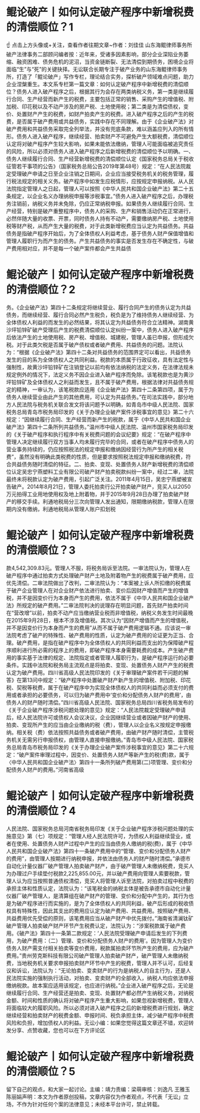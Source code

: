 # 鲲论破产丨如何认定破产程序中新增税费的清偿顺位？1

☝ 点击上方头像或+关注，查看作者往期文章~作者：刘佳佳 山东海鲲律师事务所破产法律事务二部顾问编者按：近年来，受诸多因素影响，部分企业深陷业务萎缩、融资困难、债务危机的泥沼，当资金链断裂、无法清偿到期债务，困境企业将面临“生”与“死”的关键抉择。无讼联合长期专注于破产业务的山东海鲲律师事务所，打造了「鲲论破产」写作专栏，理论结合实务，探析破产领域难点问题，助力企业涅槃重生。本文系专栏第一篇文章：如何认定破产程序中新增税费的清偿顺位？债务人进入破产程序之后，根据其行为会存在两类纳税义务，第一类是继续履行合同、生产经营而新产生的税费，主要包括正常的销售、采购产生的增值税、附加税、印花税以及不动产涉及的房产税、土地使用税；第二类是为清偿债权，变价、处置财产产生的税费，如财产拍卖产生的税费。进入破产程序之后的产生的税费，是否属于破产费用或共益债务，实践中存在不同理解。由于《企业破产法》对破产费用和共益债务采取完全列举法，并没有兜底条款，难以涵盖应列入的所有情形。债务人进入破产程序，继续经营、拍卖财产不可避免产生大额税费，清偿顺位认定将对破产程序产生较大影响，如果未能依法缴纳，管理人可能面临被追究责任的风险，所以必须对债务人进入破产程序之后新增税费的清偿顺位予以明确。一、债务人继续履行合同、生产经营新增税费的清偿顺位认定《国家税务总局关于税收征管若干事项的公告》（国家税务总局公告2019年第48号）规定：“在人民法院裁定受理破产申请之日至企业注销之日期间，企业应当接受税务机关的税务管理，履行税法规定的相关义务。破产程序中如发生应税情形，应按规定申报纳税。从人民法院指定管理人之日起，管理人可以按照《中华人民共和国企业破产法》第二十五条规定，以企业名义办理纳税申报等涉税事宜。”债务人进入破产程序之后，办理税务注销前，纳税义务并未免除，仍应正常纳税申报。如果债务人继续履行合同、生产经营，特别是破产重整程序中，债务人的采购、生产和销售活动仍在正常进行，必然伴随大量的收票、开票，同时债务人持有不动产，需要缴纳房产税、土地使用税等财产税，从而产生大量的税费，对于此类新增税费应当认定为共益债务。共益债务是指破产程序开始后，为了全体债权人利益考虑，基于债务人财产保值增值和管理人履职行为而产生的债务。产生共益债务的事实是否发生存在不确定性，与破产费用相对应，并不是每一个破产案件都会产生共益债

# 鲲论破产丨如何认定破产程序中新增税费的清偿顺位？2

务。《企业破产法》第四十二条规定将继续营业、履行合同产生的债务认定为共益债务，而继续经营、履行合同必然产生税负，税负是为了维持债务人继续经营、为全体债权人利益的而发生的必然结果，将其认定为共益债务符合立法精神。湖南黄沙坪铅锌矿破产受理后产生的税费清偿顺位认定纠纷一案中，债务人进入破产程序后依法产生的土地使用税、房产税、增值税、城建税，管理人虽已申报，但形成欠税。对于此类欠税是否属于破产债权或者破产费用、共益债务的问题。法院认为：“根据《企业破产法》第四十二条对共益债务的范围界定可以看出，共益债务发生的目的系为全体债权人之共同利益。税款的本质属于行政征收，具有法定性与强制性，故黄沙坪铅锌矿在注销登记以前均有依法纳税的法定义务，在法律法规未规定例外的情况下，法定义务不因企业进入破产程序而免除。该笔税款也是为黄沙坪铅锌矿及全体债权人之利益而发生，且不属于破产费用，根据法律对共益债务规定的精神，一审认为，该笔税款应适用《企业破产法》第四十二条第四项，属于为债务人继续营业由此产生的其他费用，可认定为共益债务。”在司法实践中，部分地方人民法院与税务机关联合发文将该问题予以明确，如青岛市中级人民法院、国家税务总局青岛市税务局印发的《关于办理企业破产案件涉税事宜的意见》第二十六规定：“因继续履行合同、生产经营而新产生的税款，属于《中华人民共和国企业破产法》第四十二条所列共益债务。”温州市中级人民法院、温州市国家税务局印发的《关于破产程序和执行程序中有关税费问题的会议纪要》规定：“在破产程序中管理人决定继续履行双方当事人均未履行完毕的合同，或者在破产程序中债务人的营业事务持续的，仍应按照税法的规定申报和缴纳因经营行为所产生的相关税费”，虽然没有明确此类税费的性质，但是要求按照税法规定申报和缴纳税费，符合共益债务随时清偿的特征。二、拍卖、变现、处置债务人财产新增税费的清偿顺位认定吴忠宁燕塑料工业有限公司破产财产拍卖税款纠纷一案中，经过二审，法院最终未将税款认定为破产费用，引起广泛关注。2011年4月15日，吴忠宁燕塑被宣告破产。2014年8月21日，管理人委托拍卖行公开拍卖破产财产，竞买人以2050万元拍得工业用地使用权及地上附着物，并于2015年9月28日办理了拍卖破产财产的移交手续。利通地税局分三次向管理人发出通知，限期缴纳税款，管理人在限期内没有缴纳，利通地税局从管理人账户扣划税

# 鲲论破产丨如何认定破产程序中新增税费的清偿顺位？3

款4,542,309.83元。管理人不服，将税务局诉至法院。一审法院认为，管理人在破产程序中通过拍卖方式处理破产财产土地及附着物产生的税费属于破产费用，应优先清偿。二审法院做出了改判，二审法院认为：“本案被上诉人所扣缴的税费属于破产企业管理人在对企业财产依法进行拍卖、变价后因财产增值而产生的增值税，并不是因变价行为本身而产生的费用，依法不属于《中华人民共和国企业破产法》所规定的破产费用。”二审法院判决的说理存在明显问题，首先财产拍卖时间在“营改增”以前，拍卖不动产应当缴纳营业税而非增值税，纳税义务发生时间最晚在2015年9月28日，根本不涉及增值税。其次认为“因财产增值而产生的增值税，并不是因变价行为本身而产生的费用”从而不属于破产费用逻辑不通。应该说一审法院考虑了破产的特殊性、破产费用的性质，认定为破产费用的论证更为正当、合理。破产费用，是指在破产程序中为全体债权人的共同利益而支出的为保障破产程序顺利进行所必需的程序上的费用，即破产程序本身需要耗费的成本。产生破产费用的事实基于法律的规定、法院指定或者管理人履职行为，是破产程序运行的必要条件。实践中法院和税务局主流观点是将拍卖、变现、处置债务人财产产生的税费认定为破产费用。四川省高级人民法院印发的《关于审理破产案件若干问题的解答》在第13问中规定：“破产程序中处置破产财产新产生的增值税、附加税、印花税、契税等税费，属于在破产程序中为实现全体债权人的共同利益而必须支付的费用或者承担的必要债务，可以归为破产费用中‘变价和分配债务人财产的费用’，由债务人的财产随时清偿。”四川省高级人民法院、国家税务总局四川省税务局发布的《关于企业破产程序涉税问题处理的意见》规定：“人民法院裁定受理破产申请后，经人民法院许可或债权人会议决议，企业因继续营业或者因破产财产的使用、拍卖、变现所产生的应当由企业缴纳的税（费），管理人以企业名义按规定申报缴纳。相关税（费）依法按照共益债务或者破产费用，由破产财产随时清偿，主管税务机关无需另行申报债权，由管理人直接申报缴纳。”青岛市中级人民法院、国家税务总局青岛市税务局印发的《关于办理企业破产案件涉税事宜的意见》第二十六规定：“破产案件审理过程中，因变价、处置债务人财产等新产生的税(费)款，属于〈中华人民共和国企业破产法〉第四十一条所列破产费用第(二)项管理、变价和分配债务人财产的费用。”河南省高级

# 鲲论破产丨如何认定破产程序中新增税费的清偿顺位？4

人民法院、国家税务总局河南省税务局印发《关于企业破产程序涉税问题处理的实施意见》第（七）项规定：“管理人经人民法院许可，为债权人利益继续营业，或者在使用、处置债务人财产过程中产生的应当由债务人缴纳的税(费)，属于《中华人民共和国企业破产法》第四十一条破产费用中的“管理、变价和分配债务人财产的费用”，由管理人按期进行纳税申报，并依法由债务人的财产随时清偿。”承德市自动化计量仪器厂破产管理人拍卖破产财产，由于破产管理人未缴纳税费，竞买人为办理过户手续垫付税款2,225,855.00元，并以破产费用向管理人索要税款，管理人认为应当按照普通债权清偿，竞买人将管理人诉至法院，对拍卖过程中税费的承担主体和性质认定，法院认为：“该笔税金的纳税主体是被告承德市自动化计量仪器厂破产管理人，是清算组在破产财产的管理、变价和分配中产生的，其行为也是为破产程序进行而实施的，是为了全体债权人的共同利益，破产后形成的税收债权具有特殊性，因此其支出的费用应认定为破产费用、共益费用。按照破产费用、共益费用优先受偿的原则，该笔费用应当从破产财产中优先拨付。”海南省清澜钛矿破产管理人拍卖破产财产环节产生税费认定，法院认为：“涉案税款属于破产费用。《破产法》第四十一条第二款规定：‘人民法院受理破产申请后发生的下列费用，为破产费用：（二）管理、变价和分配债务人财产的费用’。因为管理人为变价债务人财产需支付相关拍卖等变价费用，税款属拍卖环节所产生的费用，应为破产费用。”贵州劳克斯科技有限公司破产管理人拍卖破产财产，破产管理人未缴纳税费，当地税务机关要求申报拍卖财产环节中产生的税费，管理人并不认可，后经复议和诉讼，法院认为：“无论拍卖、变卖财产的行为是纳税人的自主行为，还是人民法院实施的强制执行活动，对拍卖、变卖财产的全部收入，纳税人均应依法申报缴纳税款。故本案应适用该规定，也应进行纳税。”企业进入破产程序之后，无论是继续履行合同、生产经营还是拍卖、变现、处置财产都必然产生纳税义务，对纳税金额、时间和性质的确认将对破产程序产生重大影响，如果忽视新增税费，管理人将面临较大的履职风险。所以必须对进入破产程序之后的新增税费进行规划，确定继续经营和拍卖财产的税费金额、申报时间、税负承担主体，减少破产程序中税费风险和负担，增加债权人的利益。无讼小编：如果您觉得这篇文章还不错，欢迎转发分享、点赞收藏，您也可以在下方评论区

# 鲲论破产丨如何认定破产程序中新增税费的清偿顺位？5

留下自己的观点，和大家一起讨论。主编：靖力责编：梁萌审核：刘逸凡 王雅玉 陈丽娟声明：本文为作者原创投稿，文章内容仅为作者观点，不代表「无讼」立场，不作为针对任何个案的法律意见；未经本平台许可，禁止转载。

